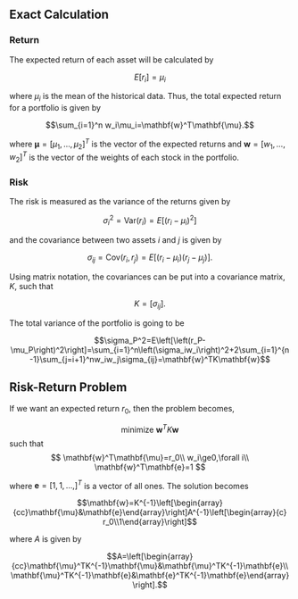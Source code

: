 ## Exact Calculation

### Return
The expected return of each asset will be calculated by

$$E\left[r_i\right]=\mu_i$$

where $\mu_i$ is the mean of the historical data. Thus, the total expected return for a portfolio is given by

$$\sum_{i=1}^n w_i\mu_i=\mathbf{w}^T\mathbf{\mu}.$$

where $\mathbf{\mu}=\left[\mu_1,\ldots,\mu_2\right]^T$ is the vector of the expected returns and $\mathbf{w}=\left[w_1,\ldots,w_2\right]^T$ is the vector of the weights of each stock in the portfolio.


### Risk

The risk is measured as the variance of the returns given by

$$\sigma_i^2=\textrm{Var}\left(r_i\right)=E\left[\left(r_i-\mu_i\right)^2\right]$$

and the covariance between two assets $i$ and $j$ is given by

$$\sigma_{ij}=\textrm{Cov}\left(r_i,r_j\right)=E\left[\left(r_i-\mu_i\right)\left(r_j-\mu_j\right)\right].$$

Using matrix notation, the covariances can be put into a covariance matrix, $K$, such that

$$K=\left[\sigma_{ij}\right].$$

The total variance of the portfolio is going to be

$$\sigma_P^2=E\left[\left(r_P-\mu_P\right)^2\right]=\sum_{i=1}^n\left(\sigma_iw_i\right)^2+2\sum_{i=1}^{n-1}\sum_{j=i+1}^nw_iw_j\sigma_{ij}=\mathbf{w}^TK\mathbf{w}$$

## Risk-Return Problem

If we want an expected return $r_0$, then the problem becomes,

$$
\textrm{minimize } \mathbf{w}^TK\mathbf{w}
$$
such that
$$
\mathbf{w}^T\mathbf{\mu}=r_0\\
w_i\ge0,\forall i\\
\mathbf{w}^T\mathbf{e}=1
$$

where $\mathbf{e}=\left[1,1,\ldots,\right]^T$ is a vector of all ones. The solution becomes

$$\mathbf{w}=K^{-1}\left[\begin{array}{cc}\mathbf{\mu}&\mathbf{e}\end{array}\right]A^{-1}\left[\begin{array}{c} r_0\\1\end{array}\right]$$

where $A$ is given by

$$A=\left[\begin{array}{cc}\mathbf{\mu}^TK^{-1}\mathbf{\mu}&\mathbf{\mu}^TK^{-1}\mathbf{e}\\
\mathbf{\mu}^TK^{-1}\mathbf{e}&\mathbf{e}^TK^{-1}\mathbf{e}\end{array}\right].$$
